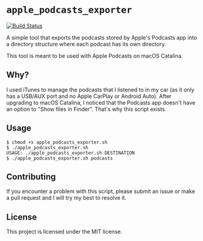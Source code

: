 # `apple_podcasts_exporter`

[![Build Status](https://travis-ci.com/gillesmag/apple_podcasts_exporter.svg?branch=master)](https://travis-ci.com/gillesmag/apple_podcasts_exporter)

A simple tool that exports the podcasts stored by Apple's Podcasts app
into a directory structure where each podcast has its own directory.

This tool is meant to be used with Apple Podcasts on macOS Catalina.

## Why?

I used iTunes to manage the podcasts that I listened to in my car (as
it only has a USB/AUX port and no Apple CarPlay or Android
Auto). After upgrading to macOS Catalina, I noticed that the Podcasts
app doesn't have an option to "Show files in Finder". That's why this
script exists.

## Usage
```
$ chmod +x apple_podcasts_exporter.sh
$ ./apple_podcasts_exporter.sh
USAGE: ./apple_podcasts_exporter.sh DESTINATION
$ ./apple_podcasts_exporter.sh podcasts
```

## Contributing

If you encounter a problem with this script, please submit an issue or
make a pull request and I will try my best to resolve it.

## License

This project is licensed under the MIT license.
